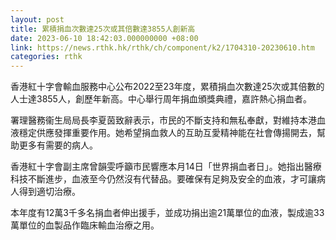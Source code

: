 ```yaml
---
layout: post
title: 累積捐血次數達25次或其倍數達3855人創新高
date: 2023-06-10 18:42:03.000000000 +08:00
link: https://news.rthk.hk/rthk/ch/component/k2/1704310-20230610.htm
categories: rthk
---
```


香港紅十字會輸血服務中心公布2022至23年度，累積捐血次數達25次或其倍數的人士達3855人，創歷年新高。中心舉行周年捐血頒獎典禮，嘉許熱心捐血者。

署理醫務衞生局局長李夏茵致辭表示，市民的不斷支持和無私奉獻，對維持本港血液穩定供應發揮重要作用。她希望捐血救人的互助互愛精神能在社會傳揚開去，幫助更多有需要的病人。

香港紅十字會副主席曾韻雯呼籲市民響應本月14日「世界捐血者日」。她指出醫療科技不斷進步，血液至今仍然沒有代替品。要確保有足夠及安全的血液，才可讓病人得到適切治療。

本年度有12萬3千多名捐血者伸出援手，並成功捐出逾21萬單位的血液，製成逾33萬單位的血製品作臨床輸血治療之用。
